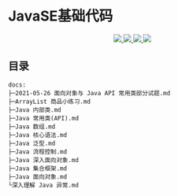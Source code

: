 # JavaSE基础代码

<p align="center">
    <a href="https://github.com/isingerw/JavaSE-Basics/issues">
        <img src="https://img.shields.io/github/issues/isingerw/JavaSE-Basics?style=for-the-badge">
    </a>
    <a href="https://github.com/isingerw/JavaSE-Basics/blob/master/LICENSE">
        <img src="https://img.shields.io/github/license/isingerw/JavaSE-Basics?style=for-the-badge">
    </a>
    <a href="https://github.com/isingerw/JavaSE-Basics/stargazers">
        <img src="https://img.shields.io/github/forks/isingerw/JavaSE-Basics?style=for-the-badge">
    </a>
        <a href="https://github.com/isingerw/JavaSE-Basics/network/members">
        <img src="https://img.shields.io/github/stars/isingerw/JavaSE-Basics?style=for-the-badge">
    </a>
</p>



## 目录

```text
docs:
├─2021-05-26 面向对象与 Java API 常用类部分试题.md
├─ArrayList 商品小练习.md
├─Java 内部类.md
├─Java 常用类(API).md
├─Java 数组.md
├─Java 核心语法.md
├─Java 泛型.md
├─Java 流程控制.md
├─Java 深入面向对象.md
├─Java 集合框架.md
├─Java 面向对象.md
└深入理解 Java 异常.md

```

